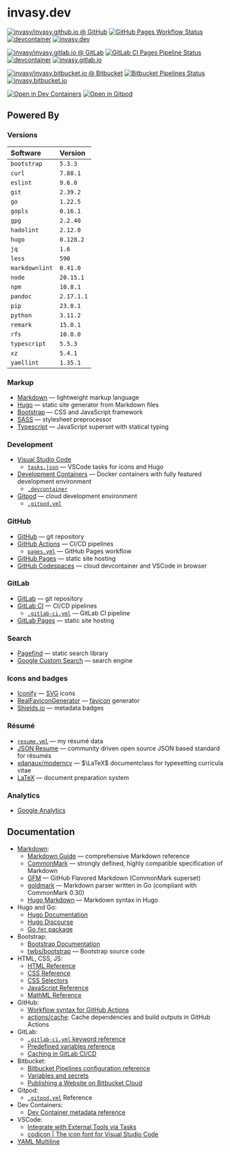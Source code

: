 # invasy.dev

[![invasy/invasy.github.io @ GitHub][github-repo-badge]][github-repo]
[![GitHub Pages Workflow Status][github-wf-badge]][github-wf]
[![devcontainer][github-devcontainer-badge]][github-devcontainer]
[![invasy.dev][github-pages-badge]][github-pages]

[![invasy/invasy.gitlab.io @ GitLab][gitlab-repo-badge]][gitlab-repo]
[![GitLab CI Pages Pipeline Status][gitlab-ci-badge]][gitlab-ci]
[![devcontainer][gitlab-devcontainer-badge]][gitlab-devcontainer]
[![invasy.gitlab.io][gitlab-pages-badge]][gitlab-pages]

[![invasy/invasy.bitbucket.io @ Bitbucket][bitbucket-repo-badge]][bitbucket-repo]
[![Bitbucket Pipelines Status][bitbucket-pipelines-badge]][bitbucket-pipelines]
[![invasy.bitbucket.io][bitbucket-pages-badge]][bitbucket-pages]

[![Open in Dev Containers][devcontainers-badge]][devcontainers]
[![Open in Gitpod][gitpod-badge]][gitpod]

[github-repo]: https://github.com/invasy/invasy.github.io "invasy/invasy.github.io @ GitHub"
[github-repo-badge]: https://img.shields.io/badge/GitHub-invasy/invasy.github.io-blue?logo=github
[github-wf]: https://github.com/invasy/invasy.github.io/actions "GitHub Pages Workflow Status"
[github-wf-badge]: https://img.shields.io/github/actions/workflow/status/invasy/invasy.github.io/pages.yml?branch=master&logo=github&label=Build%20Pages "GitHub Pages Workflow Status"
[github-devcontainer]: https://github.com/invasy/invasy.github.io/pkgs/container/invasy.github.io "devcontainer"
[github-devcontainer-badge]: https://img.shields.io/badge/ghcr.io-Devcontainer-darkmagenta?logo=github
[github-pages]: https://invasy.dev/ "invasy.dev"
[github-pages-badge]: https://img.shields.io/badge/Visit-invasy.dev-800020

[gitlab-repo]: https://gitlab.com/invasy/invasy.gitlab.io "invasy/invasy.gitlab.io @ GitLab"
[gitlab-repo-badge]: https://img.shields.io/badge/GitLab-invasy/invasy.gitlab.io-blue?logo=gitlab
[gitlab-ci]: https://gitlab.com/invasy/invasy.gitlab.io/-/pipelines/latest "GitLab CI Pages Pipeline Status"
[gitlab-ci-badge]: https://img.shields.io/gitlab/pipeline-status/invasy/invasy.gitlab.io?branch=master&logo=gitlab&label=Build%20Pages "GitLab CI Pages Pipeline Status"
[gitlab-devcontainer]: https://gitlab.com/invasy/invasy.gitlab.io/container_registry "devcontainer"
[gitlab-devcontainer-badge]: https://img.shields.io/badge/registry-Devcontainer-darkmagenta?logo=gitlab
[gitlab-pages]: https://invasy.gitlab.io/ "invasy.gitlab.io"
[gitlab-pages-badge]: https://img.shields.io/badge/Visit-invasy.gitlab.io-800020

[bitbucket-repo]: https://bitbucket.org/invasy/invasy.bitbucket.io/ "invasy/invasy.dev @ Bitbucket"
[bitbucket-repo-badge]: https://img.shields.io/badge/Bitbucket-invasy/invasy.bitbucket.io-blue?logo=bitbucket
[bitbucket-pipelines]: https://bitbucket.org/invasy/invasy.bitbucket.io/pipelines "Bitbucket Pipelines Status"
[bitbucket-pipelines-badge]: https://img.shields.io/bitbucket/pipelines/invasy/invasy.bitbucket.io/master?logo=bitbucket&label=Build%20Pages "Bitbucket Pipelines Status"
[bitbucket-pages]: https://invasy.bitbucket.io/ "invasy.bitbucket.io"
[bitbucket-pages-badge]: https://img.shields.io/badge/Visit-invasy.bitbucket.io-800020

[devcontainers]: https://vscode.dev/redirect?url=vscode://ms-vscode-remote.remote-containers/cloneInVolume?url=https://github.com/invasy/invasy.github.io "Open in Dev Containers"
[devcontainers-badge]: https://img.shields.io/badge/Dev%20Containers-open-blue?logo=visualstudiocode "Open in Dev Containers"

[gitpod]: https://gitpod.io/#https://github.com/invasy/invasy.github.io "Open in Gitpod"
[gitpod-badge]: https://img.shields.io/badge/Gitpod-open-blue?logo=gitpod "Open in Gitpod"

## Powered By

### Versions

| Software       | Version      |
|:---------------|:-------------|
| `bootstrap`    | `5.3.3`      |
| `curl`         | `7.88.1`     |
| `eslint`       | `9.6.0`      |
| `git`          | `2.39.2`     |
| `go`           | `1.22.5`     |
| `gopls`        | `0.16.1`     |
| `gpg`          | `2.2.40`     |
| `hadolint`     | `2.12.0`     |
| `hugo`         | `0.128.2`    |
| `jq`           | `1.6`        |
| `less`         | `590`        |
| `markdownlint` | `0.41.0`     |
| `node`         | `20.15.1`    |
| `npm`          | `10.8.1`     |
| `pandoc`       | `2.17.1.1`   |
| `pip`          | `23.0.1`     |
| `python`       | `3.11.2`     |
| `remark`       | `15.0.1`     |
| `rfs`          | `10.0.0`     |
| `typescript`   | `5.5.3`      |
| `xz`           | `5.4.1`      |
| `yamllint`     | `1.35.1`     |

### Markup

- [Markdown] — lightweight markup language
- [Hugo](https://gohugo.io/ "Hugo") — static site generator from Markdown files
- [Bootstrap](https://getbootstrap.com/ "Bootstrap") — CSS and JavaScript framework
- [SASS](https://sass-lang.com/ "SASS") — stylesheet preprocessor
- [Typescript](https://www.typescriptlang.org/ "Typescript") — JavaScript superset with statical typing

### Development

- [Visual Studio Code](https://code.visualstudio.com/ "Visual Studio Code")
  - [`tasks.json`](.vscode/tasks.json) — VSCode tasks for icons and Hugo
- [Development Containers][devc] — Docker containers with fully featured development environment
  - [`.devcontainer`](.devcontainer)
- [Gitpod](https://www.gitpod.io/ "Gitpod") — cloud development environment
  - [`.gitpod.yml`](.gitpod.yml)

### GitHub

- [GitHub](https://github.com/ "GitHub") — git repository
- [GitHub Actions](https://github.com/features/actions "GitHub Actions") — CI/CD pipelines
  - [`pages.yml`](.github/workflows/pages.yml "GitHub Pages Workflow") — GitHub Pages workflow
- [GitHub Pages](https://pages.github.com/ "GitHub Pages") — static site hosting
- [GitHub Codespaces](https://github.com/features/codespaces "GitHub Codespaces") — cloud devcontainer and VSCode in browser

### GitLab

- [GitLab](https://gitlab.com/ "GitLab") — git repository
- [GitLab CI](https://docs.gitlab.com/ee/ci/ "GitLab CI/CD") — CI/CD pipelines
  - [`.gitlab-ci.yml`](.gitlab-ci.yml "GitLab CI") — GitLab CI pipeline
- [GitLab Pages](https://docs.gitlab.com/ee/user/project/pages/ "GitLab Pages") — static site hosting

### Search

- [Pagefind](https://pagefind.app/ "Pagefind") — static search library
- [Google Custom Search](https://programmablesearchengine.google.com/ "Programmable Search Engine") — search engine

### Icons and badges

- [Iconify](https://icon-sets.iconify.design/ "Iconify") — [SVG] icons
- [RealFaviconGenerator](https://realfavicongenerator.net/ "RealFaviconGenerator") — [favicon] generator
- [Shields.io](https://shields.io/ "Shields.io") — metadata badges

### Résumé

- [`resume.yml`](data/resume.yml "resume.yml") — my résumé data
- [JSON Resume](https://jsonresume.org/) — community driven open source JSON based standard for résumés
- [xdanaux/moderncv][moderncv] — $\LaTeX$ documentclass for typesetting curricula vitae
- [LaTeX] — document preparation system

### Analytics

- [Google Analytics](https://analytics.google.com/analytics/web/)

[SVG]: https://en.wikipedia.org/wiki/SVG "SVG — Wikipedia"
[favicon]: https://en.wikipedia.org/wiki/Favicon "Favicon — Wikipedia"
[LaTeX]: https://www.latex-project.org/ "LaTeX"

## Documentation

- [Markdown]:
  - [Markdown Guide](https://www.markdownguide.org/ "Markdown Guide") — comprehensive Markdown reference
  - [CommonMark](https://commonmark.org/ "CommonMark") — strongly defined, highly compatible specification of Markdown
  - [GFM](https://github.github.com/gfm/ "GitHub Flavored Markdown") — GitHub Flavored Markdown (CommonMark superset)
  - [goldmark](https://github.com/yuin/goldmark/ "goldmark") — Markdown parser written in Go (compliant with CommonMark 0.30)
  - [Hugo Markdown](https://www.markdownguide.org/tools/hugo/ "Hugo Markdown") — Markdown syntax in Hugo
- Hugo and Go:
  - [Hugo Documentation](https://gohugo.io/documentation/ "Hugo Documentation")
  - [Hugo Discourse](https://discourse.gohugo.io/ "Hugo Discourse")
  - [Go `fmt` package](https://pkg.go.dev/fmt "Go fmt package")
- Bootstrap:
  - [Bootstrap Documentation](https://getbootstrap.com/docs/5.3/getting-started/introduction/ "Bootstrap Documentation")
  - [twbs/bootstrap](https://github.com/twbs/bootstrap "twbs/bootstrap — GitHub") — Bootstrap source code
- HTML, CSS, JS:
  - [HTML Reference](https://developer.mozilla.org/en-US/docs/Web/HTML "HTML Reference — MDN")
  - [CSS Reference](https://developer.mozilla.org/en-US/docs/Web/CSS "CSS Reference — MDN")
  - [CSS Selectors](https://www.w3schools.com/cssref/css_selectors.php "CSS Selectors")
  - [JavaScript Reference](https://developer.mozilla.org/en-US/docs/Web/JavaScript "JavaScript Reference — MDN")
  - [MathML Reference](https://developer.mozilla.org/en-US/docs/Web/MathML "MathML Reference — MDN")
- GitHub:
  - [Workflow syntax for GitHub Actions](https://docs.github.com/en/actions/using-workflows/workflow-syntax-for-github-actions "Workflow syntax for GitHub Actions")
  - [actions/cache][cache]: Cache dependencies and build outputs in GitHub Actions
- GitLab:
  - [`.gitlab-ci.yml` keyword reference](https://docs.gitlab.com/ee/ci/yaml/ ".gitlab-ci.yml keyword reference")
  - [Predefined variables reference](https://docs.gitlab.com/ee/ci/variables/predefined_variables.html "Predefined variables reference")
  - [Caching in GitLab CI/CD](https://docs.gitlab.com/ee/ci/caching/ "Caching in GitLab CI/CD")
- Bitbucket:
  - [Bitbucket Pipelines configuration reference](https://support.atlassian.com/bitbucket-cloud/docs/bitbucket-pipelines-configuration-reference/ "Bitbucket Pipelines configuration reference")
  - [Variables and secrets](https://support.atlassian.com/bitbucket-cloud/docs/variables-and-secrets/)
  - [Publishing a Website on Bitbucket Cloud](https://support.atlassian.com/bitbucket-cloud/docs/publishing-a-website-on-bitbucket-cloud/ "Publishing a Website on Bitbucket Cloud")
- Gitpod:
  - [`.gitpod.yml`](https://www.gitpod.io/docs/references/gitpod-yml ".gitpod.yml") Reference
- Dev Containers:
  - [Dev Container metadata reference](https://containers.dev/implementors/json_reference/ "Dev Container metadata reference")
- VSCode:
  - [Integrate with External Tools via Tasks](https://code.visualstudio.com/docs/editor/tasks "Integrate with External Tools via Tasks")
  - [codicon | The icon font for Visual Studio Code](https://microsoft.github.io/vscode-codicons/dist/codicon.html "codicon | The icon font for Visual Studio Code")
- [YAML Multiline](https://yaml-multiline.info/ "YAML Multiline")

[devc]: https://containers.dev/ "Development Containers"
[Markdown]: https://daringfireball.net/projects/markdown/syntax "Markdown"
[moderncv]: https://github.com/xdanaux/moderncv "xdanaux/moderncv — GitHub"
[cache]: https://github.com/actions/cache "actions/cache — GitHub"
